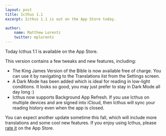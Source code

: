 ```yaml
---
layout: post
title: Icthus 1.1
excerpt: Icthus 1.1 is out on the App Store today.

author:
    name: Matthew Lorentz
    twitter: mplorentz
---
```


Today Icthus 1.1 is available on the App Store. 

This version contains a few tweaks and new features, including:

* The King James Version of the Bible is now available free of charge. You can use it by navigating to the Translations list from the Settings screen.
* A Dark Mode has been added which is ideal for reading in low-light conditions. It looks so good, you may just prefer to stay in Dark Mode all day long :)
* Icthus now supports Background App Refresh. If you use Icthus on multiple devices and are signed into iCloud, then Icthus will sync your reading history even when the app is closed.

You can expect another update sometime this fall, which will include more translations and some cool new features. If you enjoy using Icthus, please [rate it](http://itunes.apple.com/WebObjects/MZStore.woa/wa/viewContentsUserReviews?pageNumber=0&sortOrdering=1&type=Purple+Software&mt=8&id=869573440) on the App Store.

